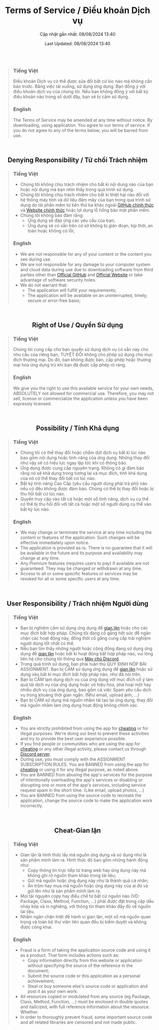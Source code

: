 <p align="center">
  <h1 align="center">Terms of Service / Điều khoản Dịch vụ</h1>
  <p align="center">Cập nhật gần nhất: 08/08/2024 13:40</p>
  <p align="center">Last Updated: 08/08/2024 13:40</p>
  <br><br>
</p>


> ### Tiếng Việt
> Điều khoản Dịch vụ có thể được sửa đổi bất cứ lúc nào mà không cần báo trước.
Bằng việc tải xuống, sử dụng ứng dụng. Bạn đồng ý với điều khoản dịch vụ của chúng tôi. Nếu bạn không đồng ý với bất kỳ điều khoản nào trong số dưới đây, bạn sẽ bị cấm sử dụng.
>
> ### English
> The Terms of Service may be amended at any time without notice.
By downloading, using application. You agree to our terms of service. If you do not agree to any of the terms below, you will be barred from use.



<br>
<p align="center">
  <h2 align="center">Denying Responsibility / Từ chối Trách nhiệm</h2>
</p>


> ### Tiếng Việt
> - Chúng tôi không chịu trách nhiệm cho bất kì nội dung nào của bạn hoặc nội dung mà bạn nhìn thấy trong quá trình sử dụng.
> - Chúng tôi không chịu trách nhiệm cho bất kì thiệt hại nào đối với hệ thống máy tính và dữ liệu đám mây của bạn trong quá trình sử dụng do tải phần mềm từ bên thứ ba khác ngoài [GitHub chính thức](https://github.com/AnLaVN/FGL-FBTool) và [Website chính thức](https://anlavn.github.io/FGL-FBTool) hoặc lợi dụng lỗ hổng bảo mật phần mềm.
> - Chúng tôi không bảo đảm rằng:
>   - Ứng dụng sẽ đáp ứng các yêu cầu của bạn;
>   - Ứng dụng sẽ có sẵn trên cơ sở không bị gián đoạn, kịp thời, an toàn hoặc không có lỗi;
>
> ### English
> - We are not responsible for any of your content or the content you see during use.
> - We are not responsible for any damage to your computer system and cloud data during use due to downloading software from third parties other than [Official GitHub](https://github.com/AnLaVN/FGL-FBTool) and [Official Website](https://anlavn.github.io/FGL-FBTool) or take advantage of software security holes.
> - We do not warrant that:
>    - The application will fulfill your requirements;
>    - The application will be available on an uninterrupted, timely, secure or error-free basis;



<br>
<p align="center">
  <h2 align="center">Right of Use / Quyền Sử dụng</h2>
</p>


> ### Tiếng Việt
> Chúng tôi cung cấp cho bạn quyền sử dụng dịch vụ có sẵn này cho nhu cầu của riêng bạn, TUYỆT ĐỐI không cho phép sử dụng cho mục đích thương mại. Do đó, bạn không được bán, cấp phép hoặc thương mại hóa ứng dụng trừ khi bạn đã được cấp phép rõ ràng.
>
> ### English
> We give you the right to use this available service for your own needs, ABSOLUTELY not allowed for commercial use. Therefore, you may not sell, license or commercialize the application unless you have been expressly licensed.



<br>
<p align="center">
  <h2 align="center">Possibility / Tính Khả dụng</h2>
</p>


> ### Tiếng Việt
> - Chúng tôi có thể thay đổi hoặc chấm dứt dịch vụ bất kì lúc nào bao gồm nội dụng hoặc tính năng của ứng dụng. Những thay đổi như vậy sẽ có hiệu lực ngay lập tức khi có thông báo.
> - Ứng dụng được cung cấp nguyên trạng. Không có gì đảm bảo rằng nó sẽ khả dụng trong tương lai và mục đích, tính khả dụng của nó có thể thay đổi bất cứ lúc nào.
> - Bất kỳ tính năng Cao Cấp (yêu cầu người dùng phải trả phí) nào nếu có đều không được đảm bảo. Chúng có thể bị thay đổi hoặc bị thu hồi bất cứ lúc nào.
> - Quyền truy cập vào tất cả hoặc một số tính năng, dịch vụ cụ thể có thể bị thu hồi đối với tất cả hoặc một số người dùng cụ thể vào bất kỳ lúc nào.
>
> ### English
> - We may change or terminate the service at any time including the content or features of the application. Such changes will be effective immediately upon notice.
> - The application is provided as-is. There is no guarantee that it will be available in the future and its purpose and availability may change at any time.
> - Any Premium features (requires users to pay) if available are not guaranteed. They may be changed or withdrawn at any time.
> - Access to all or some specific features or services may be revoked for all or some specific users at any time.



<br>
<p align="center">
  <h2 align="center">User Responsibility / Trách nhiệm Người dùng</h2>
</p>


> ### Tiếng Việt
> - Bạn bị nghiêm cấm sử dụng ứng dụng để [gian lận](#cheat-gian-lận) hoặc cho các mục đích bất hợp pháp. Chúng tôi đang cố gắng hết sức để ngăn chặn các hoạt động này, đồng thời cố gắng cung cấp trải nghiệm người dùng tốt nhất có thể. 
> - Nếu bạn tìm thấy những người hoặc cộng đồng đang sử dụng ứng dụng để [gian lận](#cheat-gian-lận) hoặc bất kì hoạt động bất hợp pháp nào, vui lòng liên hệ cho chúng tôi thông qua [Máy chủ Discord](https://discord.gg/WYWMAFSEpu).
> - Trong quá trình sử dụng, bạn phải tuân thủ QUY ĐỊNH NỘP BÀI ASSIGNMENT. Bạn bị CẤM sử dụng ứng dụng để [gian lận](#cheat-gian-lận) hoặc sử dụng vào bất kì mục đích bất hợp pháp nào, như đã nói trên.
> - Bạn bị CẤM lạm dụng dịch vụ của ứng dụng với mục đích cố ý làm quá tải dịch vụ của ứng dụng hoặc vô hiệu hóa, phá hoại một hay nhiều dịch vụ của ứng dụng, bao gồm cả việc Spam yêu cầu dịch vụ trong khoảng thời gian ngắn. (Như email, upload ảnh, ...)
> - Bạn bị CẤM sử dụng mã nguồn nhằm tái tạo lại ứng dụng, thay đổi mã nguồn nhằm làm ứng dụng hoạt động không chính xác.
>
> ### English
> - You are strictly prohibited from using the app for [cheating](#cheat-gian-lận) or for illegal purposes. We're doing our best to prevent these activities and try to provide the best user experience possible.
> - If you find people or communities who are using the app for [cheating](#cheat-gian-lận) or any other illegal activity, please contact us through [Discord server](https://discord.gg/WYWMAFSEpu).
> - During use, you must comply with the ASSIGNMENT SUBSCRIPTION RULES. You are BANNED from using the app for [cheating](#cheat-gian-lận) or using it for any illegal purpose, as noted above.
> - You are BANNED from abusing the app's services for the purpose of intentionally overloading the app's services or disabling or disrupting one or more of the app's services, including service request spam in the short time. (Like email, upload photos, ...)
> - You are BANNED from using the source code to recreate the application, change the source code to make the application work incorrectly.



<br>
<p align="center">
  <h2 align="center">Cheat-Gian lận</h2>
</p>


> ### Tiếng Việt
> - Gian lận là hình thức lấy mã nguồn ứng dụng và sử dụng như là sản phẩm mình làm ra. Hình thức đó bao gồm những hành động như: 
>   - Copy thông tin trực tiếp từ trang web hay ứng dụng này mà không ghi rõ nguồn tham khảo trong tài liệu; 
>   - Gửi mã nguồn hoặc ứng dụng này như là thành quả cá nhân;
>   - Ăn trộm hay mua mã nguồn hoặc ứng dụng này của ai đó và gửi lên như là sản phẩm mình làm ra.
> - Mọi tài nguyên copy hay điều chế từ bất cứ nguồn nào (VD: Package, Class, Method, Function, ...) phải được đặt trong cặp dấu nháy kép và in nghiêng, với thông tin tham khảo đầy đủ về nguồn tài liệu.
> - Nhằm ngăn chặn triệt để hành vi gian lận, một số mã nguồn quan trọng và toàn bộ thư viện liên quan đều bị kiểm duyệt và không được công khai.
>
> ### English
> - Fraud is a form of taking the application source code and using it as a product. That form includes actions such as:
>    - Copy information directly from this website or application without specifying the source of the reference in the document;
>    - Submit the source code or this application as a personal achievement;
>    - Steal or buy someone else's source code or application and post it as your own work.
> - All resources copied or modulated from any source (eg Package, Class, Method, Function, ...) must be enclosed in double quotes and italicized, with full reference information about the resource. Whether.
> - In order to thoroughly prevent fraud, some important source code and all related libraries are censored and not made public.